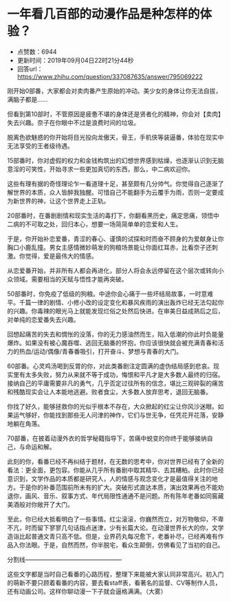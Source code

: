 # 一年看几百部的动漫作品是种怎样的体验？
- 点赞数：6944
- 更新时间：2019年09月04日22时21分44秒
- 回答url：https://www.zhihu.com/question/337087635/answer/795069222
<body>
 <p data-pid="fefcOnTk">刚开始0部番，大家都会对卖肉番产生原始的冲动。美少女的身体让你无法自拔，满脑子都是……</p>
 <p data-pid="IXaSnOH8">但看到第10部时，不管原因是疲惫不堪的身体还是贤者化的精神，你会对【卖肉】失去兴趣。奈子在你眼中不过是浪费时间的垃圾。</p>
 <p data-pid="SxHY3oD-">脱离色欲魅惑的你开始将目光投向龙傲天，骨王，手机侠等装逼番，体验在现实中无法享受的王者级待遇。</p>
 <p data-pid="h4rkrDSs">15部番时，你对虚假的权力和金钱构筑出的幻想世界感到枯燥，也逐渐认识到无脑意淫的可笑性，开始寻求一些更加真切的东西，那么，中二病欢迎你。</p>
 <p data-pid="h6T9pBmL">这些有理有据的奇怪理论乍一看道理十足，甚至颇有几分帅气。你觉得自己逐渐了解世界的本质，众人皆醉我独醒。可惜自己不能翻手为云覆手为雨，否则一定要成为新世界的神，让这个世界走上正轨。</p>
 <p data-pid="MShsumg_">20部番时，在番剧剧情和现实生活的毒打下，你翻看黑历史，痛定思痛，领悟中二病的不可取之处，回归本心，想要一场简简单单的恋爱和人生。</p>
 <p data-pid="CjSPKwZW">于是，你开始补恋爱番，青涩的春心、谨慎的试探和时而奋不顾身的为爱献身让你胸口小鹿乱撞。男女主感情微妙萌发的狗粮场景能让你面红耳赤，比看奈子还刺激。你觉得，爱是最伟大的情感。</p>
 <p data-pid="QxtzVKrz">从恋爱番开始，并非所有人都会再进化，部分人将会永远停留在这个层次或转向小众领域。需要相当的天赋与悟性才能再突破。</p>
 <p data-pid="JHyTsMp-">50部番时，你免疫了低级的狗粮。中途你会心痛于一些坏结局故事，一时意难平。千篇一律的剧情、小修小改的设定变化和暴风疾雨的演出轰炸已经无法勾起你的兴趣。你毒辣的眼光马上就能发现烂俗之处然后快进。在审美日益成熟后之后，对单纯的恋爱番失去兴趣。</p>
 <p data-pid="xhvH4MkE">回想起痛苦的失去和惆怅的没落，你的无力感油然而生，陷入低潮的你此时负能量爆炸。如果没有被心魔吞噬、逃回无脑番的怀抱，你应该很快就会被充满青春和活力的热血/运动/偶像/青春番吸引，打开奋斗、梦想与青春的大门。</p>
 <p data-pid="4erI6Lka">60部番。心灵鸡汤喝到反胃的你，对此类番剧注定圆满的虚伪结局感到悲哀。现实里有太多失败，努力从来就不等于成功，悔恨和平凡才是大多数人最终的归宿。接纳自己的平庸需要非凡的勇气，几乎否定过往所有的信念，堪比三观碎裂的痛苦和残酷现实会让人本能地逃避。败者食尘，大多数人放弃思考，退回无脑番。</p>
 <p data-pid="7U0vlBBo">你找了好久，能够拯救你的光似乎根本不存在，大众掀起的红尘让你风沙迷眼。如果运气够好，你能找到那些无人问津的神作，它们与世无争，任凭花开花落，安静地躺在角落。</p>
 <p data-pid="ugPyh7Oo">70部番，在披着动漫外衣的哲学秘籍指导下，苦痛中蜕变的你终于能够接纳自己，与命运和解。</p>
 <p data-pid="l-udcpQN">此刻的你，看番已经不再纠结于题材，在无数的思考中，你对世界已经有了全新的看法：更全面，更包容。你能从几乎所有番剧中取其精华、去其糟粕。此时你已经意识到，文学作品的本质都是研究人，人的情感与观念变化才是最值得关注的地方。于是你的补番范围前所未有的扩大。突破形式直达本质，演出效果再也不能劝退你，画风、音乐、叙事方式、年代局限性通通不是问题。所有陈年老番如同窖藏美酒般对你敞开了大门。</p>
 <p data-pid="-gfwQs5P">至此，你已经大抵看明白了一些事情。红尘滚滚，你巍然而立，对万物敬仰，不卑不亢，时而留下寥寥几句话指点迷津，少有长篇大论。在动漫世界长大的你，文学造诣比起普通文青只高不低。但是，业界药丸每况愈下，老番补尽，已经再难有作品入你法眼。于是，自然而然，你半脱宅，看众生颠倒，仿佛看见了当初的自己。</p>
 <p data-pid="MT5JsKfL">分割线————————————————</p>
 <p data-pid="XkSLq9Sm">这些文字都是当时自己看番的心路历程，整理下来能被大家认同非常高兴。初入门的萌新不要只顾着看番的内容，要去看staff表，看著名的监督、CV等制作人员，还有动画公司。这样你聊动漫一下子就会逼格满满。（大雾）</p>
</body>